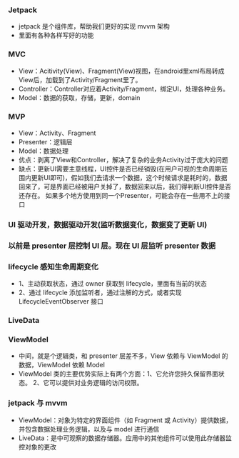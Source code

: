 ### Jetpack
* jetpack 是个组件库，帮助我们更好的实现 mvvm 架构
* 里面有各种各样写好的功能

### MVC
* View：Acitivity(View)、Fragment(View)视图，在android里xml布局转成View后，加载到了Activity/Fragment里了。
* Controller：Controller对应着Activity/Fragment，绑定UI，处理各种业务。
* Model：数据的获取，存储，更新，domain

### MVP
* View：Activity、Fragment
* Presenter：逻辑层
* Model：数据处理
* 优点：剥离了View和Controller，解决了复杂的业务Activity过于庞大的问题
* 缺点：更新UI需要主意线程，UI控件是否已经销毁(在用户可视的生命周期范围内更新UI即可)，假如我们去请求一个数据，这个时候请求是耗时的，数据回来了，可是界面已经被用户关掉了，数据回来以后，我们得判断UI控件是否还存在。 如果多个地方使用到同一个Presenter，可能会存在一些用不上的接口

### UI 驱动开发，数据驱动开发(监听数据变化，数据变了更新 UI)
### 以前是 presenter 层控制 UI 层。现在 UI 层监听 presenter 数据

### lifecycle 感知生命周期变化
* 1、主动获取状态，通过 owner 获取到 lifecycle，里面有当前的状态
* 2、通过 lifecycle 添加监听者，通过注解的方式，或者实现 LifecycleEventObserver 接口 

### LiveData

### ViewModel
* 中间，就是个逻辑类，和 presenter 层差不多，View 依赖与 ViewModel 的数据，ViewModel 依赖 Model
* ViewModel 类的主要优势实际上有两个方面：1、它允许您持久保留界面状态。 2、它可以提供对业务逻辑的访问权限。

### jetpack 与 mvvm
* ViewModel：对象为特定的界面组件（如 Fragment 或 Activity）提供数据，并包含数据处理业务逻辑，以及与 model 进行通信
* LiveData：是中可观察的数据存储器。应用中的其他组件可以使用此存储器监控对象的更改